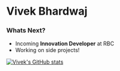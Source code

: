 # Vivek Bhardwaj

### Whats Next?
* Incoming **Innovation Developer** at RBC
* Working on side projects!

[![Vivek's GitHub stats](https://github-readme-stats.vercel.app/api?username=vb153&show_icons=true&theme=nightowl)](https://github.com/vb153/github-readme-stats)
